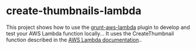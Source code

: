 # create-thumbnails-lambda
This project shows how to use the [grunt-aws-lambda](https://www.npmjs.com/package/grunt-aws-lambda) plugin to develop and test your AWS Lambda function locally... It uses the CreateThumbnail function described in the [AWS Lambda documentation](http://docs.aws.amazon.com/lambda/latest/dg/walkthrough-s3-events-adminuser.html)..
